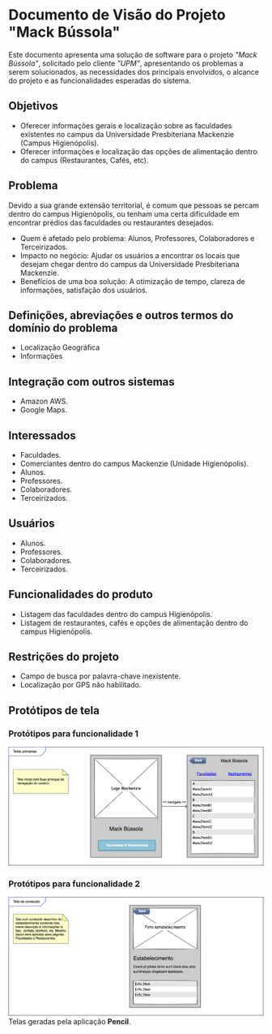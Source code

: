 # Documento de Visão do Projeto "Mack Bússola"

Este documento apresenta uma solução de software para o projeto *"Mack Bússola"*, solicitado pelo cliente *"UPM"*, apresentando os problemas a serem solucionados, as necessidades dos principais envolvidos, o alcance do projeto e as funcionalidades 
esperadas do sistema.

## Objetivos

* Oferecer informações gerais e localização sobre as faculdades existentes no campus da Universidade Presbiteriana Mackenzie (Campus Higienópolis).
* Oferecer informações e localização das opções de alimentação dentro do campus (Restaurantes, Cafés, etc).

## Problema

Devido a sua grande extensão territorial, é comum que pessoas se percam dentro do campus Higienópolis, ou tenham uma certa dificuldade em encontrar prédios das faculdades ou restaurantes desejados.

* Quem é afetado pelo problema: Alunos, Professores, Colaboradores e Terceirizados.
* Impacto no negócio: Ajudar os usuários a encontrar os locais que desejam chegar dentro do campus da Universidade Presbiteriana Mackenzie.
* Benefícios de uma boa solução: A otimização de tempo, clareza de informações, satisfação dos usuários.

## Definições, abreviações e outros termos do domínio do problema

* Localização Geográfica
* Informações

## Integração com outros sistemas

* Amazon AWS.
* Google Maps.
 
## Interessados

* Faculdades.
* Comerciantes dentro do campus Mackenzie (Unidade Higienópolis).
* Alunos.
* Professores.
* Colaboradores.
* Terceirizados.

## Usuários

* Alunos.
* Professores.
* Colaboradores.
* Terceirizados.

## Funcionalidades do produto

* Listagem das faculdades dentro do campus Higienópolis.
* Listagem de restaurantes, cafés e opções de alimentação dentro do campus Higienópolis.

## Restrições do projeto

* Campo de busca por palavra-chave inexistente.
* Localização por GPS não habilitado.

## Protótipos de tela

### Protótipos para funcionalidade 1
![](prototipotelas-principais.png)
### Protótipos para funcionalidade 2
![](prototipotelas-conteudo.png)
Telas geradas pela aplicação **Pencil**.
